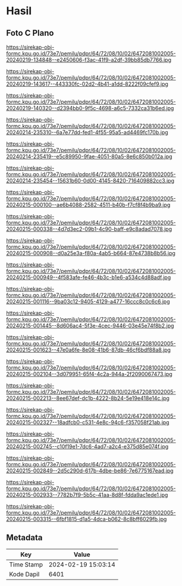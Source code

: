 # Hasil

## Foto C Plano

https://sirekap-obj-formc.kpu.go.id/73e7/pemilu/pdpr/64/72/08/10/02/6472081002005-20240219-134848--e2450606-f3ac-41f9-a2df-39bb85db7766.jpg

https://sirekap-obj-formc.kpu.go.id/73e7/pemilu/pdpr/64/72/08/10/02/6472081002005-20240219-143617--443330fc-02d2-4b41-a1dd-8222f09cfef9.jpg

https://sirekap-obj-formc.kpu.go.id/73e7/pemilu/pdpr/64/72/08/10/02/6472081002005-20240219-140320--d2394bb0-9f5c-4698-a6c5-7332ca31b6ed.jpg

https://sirekap-obj-formc.kpu.go.id/73e7/pemilu/pdpr/64/72/08/10/02/6472081002005-20240214-235310--6a7e77dd-fed1-4f55-95a5-ad4469fc170b.jpg

https://sirekap-obj-formc.kpu.go.id/73e7/pemilu/pdpr/64/72/08/10/02/6472081002005-20240214-235419--e5c89950-9fae-4051-80a5-8e6c850b012a.jpg

https://sirekap-obj-formc.kpu.go.id/73e7/pemilu/pdpr/64/72/08/10/02/6472081002005-20240214-235454--15631b60-0d00-4145-8420-716409882cc3.jpg

https://sirekap-obj-formc.kpu.go.id/73e7/pemilu/pdpr/64/72/08/10/02/6472081002005-20240215-000100--ae6b4088-2582-4511-b40b-f7cf8f4b9ba9.jpg

https://sirekap-obj-formc.kpu.go.id/73e7/pemilu/pdpr/64/72/08/10/02/6472081002005-20240215-000338--4d7d3ec2-09b1-4c90-baff-e9c8adad7078.jpg

https://sirekap-obj-formc.kpu.go.id/73e7/pemilu/pdpr/64/72/08/10/02/6472081002005-20240215-000908--d0a25e3a-f80a-4ab5-b664-87e4738b8b56.jpg

https://sirekap-obj-formc.kpu.go.id/73e7/pemilu/pdpr/64/72/08/10/02/6472081002005-20240215-000949--4f583afe-fe46-4b3c-b1e6-a534c4d88adf.jpg

https://sirekap-obj-formc.kpu.go.id/73e7/pemilu/pdpr/64/72/08/10/02/6472081002005-20240215-001116--9ba03c12-9405-4129-a477-16ccc8c0c6c6.jpg

https://sirekap-obj-formc.kpu.go.id/73e7/pemilu/pdpr/64/72/08/10/02/6472081002005-20240215-001445--8d606ac4-5f3e-4cec-9446-03e45e74f8b2.jpg

https://sirekap-obj-formc.kpu.go.id/73e7/pemilu/pdpr/64/72/08/10/02/6472081002005-20240215-001623--47e0a6fe-8e08-41b6-87db-46cf6bdf88a8.jpg

https://sirekap-obj-formc.kpu.go.id/73e7/pemilu/pdpr/64/72/08/10/02/6472081002005-20240215-002104--3d079951-65f4-4c2a-944a-2f2090067473.jpg

https://sirekap-obj-formc.kpu.go.id/73e7/pemilu/pdpr/64/72/08/10/02/6472081002005-20240215-002213--8ee67def-dc1b-4222-8b24-5e19e418e14c.jpg

https://sirekap-obj-formc.kpu.go.id/73e7/pemilu/pdpr/64/72/08/10/02/6472081002005-20240215-002327--18adfcb0-c531-4e8c-94c6-f357058f21ab.jpg

https://sirekap-obj-formc.kpu.go.id/73e7/pemilu/pdpr/64/72/08/10/02/6472081002005-20240215-002745--c10f19e1-7dc6-4ad7-a2c4-e375d85e074f.jpg

https://sirekap-obj-formc.kpu.go.id/73e7/pemilu/pdpr/64/72/08/10/02/6472081002005-20240215-002849--2d5c290d-617b-4dbe-be86-7e6775167ead.jpg

https://sirekap-obj-formc.kpu.go.id/73e7/pemilu/pdpr/64/72/08/10/02/6472081002005-20240215-002933--7782b7f9-5b5c-41aa-8d8f-fdda9ac1ede1.jpg

https://sirekap-obj-formc.kpu.go.id/73e7/pemilu/pdpr/64/72/08/10/02/6472081002005-20240215-003315--6fbf1815-d1a5-4dca-b062-8c8bff6029fb.jpg


## Metadata

| Key        | Value               |
| ---------- | ------------------- |
| Time Stamp | 2024-02-19 15:03:14 |
| Kode Dapil | 6401                |



